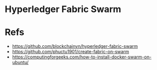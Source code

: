 # Hyperledger Fabric Swarm


# Refs
* https://github.com/blockchainvn/hyperledger-fabric-swarm
* https://github.com/phuctu1901/create-fabric-on-swarm
* https://computingforgeeks.com/how-to-install-docker-swarm-on-ubuntu/